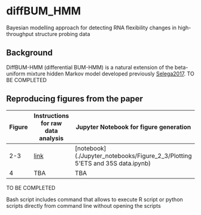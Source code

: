 # diffBUM_HMM
Bayesian modelling approach for detecting RNA flexibility changes in high-throughput structure probing data

## Background 
DiffBUM-HMM (differential BUM-HMM) is a natural extension of the beta-uniform mixture hidden Markov model developed previously [Selega2017](https://pubmed.ncbi.nlm.nih.gov/27819660/). TO BE COMPLETED

## Reproducing figures from the paper
| Figure | Instructions for raw data analysis | Jupyter Notebook for figure generation |
|   ------------- |-------------        | -------------|
| 2-3  | [link](./Jupyter_notebooks/Figure_2_3/instructions_data_analysis_fig2_3.txt)  | [notebook](./Jupyter_notebooks/Figure_2_3/Plotting 5'ETS and 35S data.ipynb)  |
| 4    | TBA    | TBA     |
TO BE COMPLETED

Bash script includes command that allows to execute R script or python scripts directly from command line without opening the scripts

